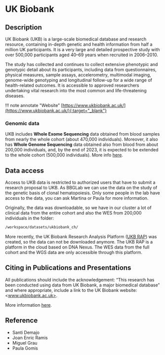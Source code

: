 # UK Biobank

## Description

UK Biobank (UKB) is a large-scale biomedical database and research resource, containing in-depth genetic and health
information from half a million UK participants.
It is a very large and detailed prospective study with over 500,000 participants aged 40–69 years
when recruited in 2006–2010.

The study has collected and continues to collect extensive phenotypic and genotypic detail about its participants,
including data from questionnaires, physical measures, sample assays, accelerometry, multimodal imaging, genome-wide
genotyping and longitudinal follow-up for a wide range of health-related outcomes.
It is accessible to approved researchers undertaking vital research into the most common and life-threatening diseases.

!!! note annotate "Website"
 [https://www.ukbiobank.ac.uk/](https://www.ukbiobank.ac.uk/){:target="_blank"}

### Genomic data

UKB includes **Whole Exome Sequencing** data obtained from blood samples from nearly the whole cohort
(about 470,000 individuals). Moreover, it also has **Whole Genome Sequencing** data obtained also from blood from
about 200,000 individuals, and, by the end of 2023, it is expected to be extended to the whole cohort (500,000
individuals). More info [here](https://www.ukbiobank.ac.uk/enable-your-research/about-our-data/genetic-data).

## Data access

Access to UKB data is restricted to authorized users that have to submit a research proposal to UKB. As BBGLab we can
use the data on the study of the genetic basis of clonal hematopoiesis. Only some people in the lab have access to the
data, you can ask Martina or Paula for more information.

Originally, the data was downloadable, so we have in our cluster a lot of clinical data from the entire cohort and
also the WES from 200,000 individuals in the folder:

```bash
/workspace/datasets/ukbiobank_ch/
```

More recently, the UK Biobank Research Analysis Platform
([UKB RAP](https://www.ukbiobank.ac.uk/enable-your-research/research-analysis-platform)) was created, so the data
can not be downloaded anymore. The UKB RAP is a platform in the cloud based on DNA Nexus. The WES data from the full
cohort and the WGS data are only accessible through this platform.

## Citing in Publications and Presentations

All publications should include the acknowledgement: “This research has been conducted using
data from UK Biobank, a major biomedical database” and where appropriate, include a link to the
UK Biobank website: <www.ukbiobank.ac.uk>.

More information [here](https://www.ukbiobank.ac.uk/media/c4yefr4t/210527-uk-biobank-communications-guidelines.pdf).

## Reference

- Santi Demajo
- Joan Enric Ramis
- Miguel Grau
- Paula Gomis
